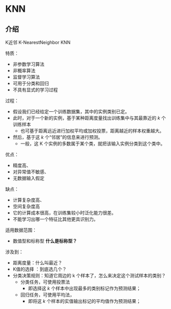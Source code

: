 # KNN

## 介绍

K近邻 K-NearestNeighbor KNN 

特质：

- 非参数学习算法
- 非概率算法
- 监督学习算法
- 可用于分类和回归
- 不具有显式的学习过程

过程：

- 假设我们已经给定一个训练数据集，其中的实例类别已定。
- 此时，对于一个新的实例，基于某种距离度量找出训练集中与其最靠近的  $k$ 个训练样本
  - 也可基于距离远近进行加权平均或加权投票，距离越近的样本权重越大。
- 然后，基于这 $k$ 个“邻居”的信息来进行预测。
  - 一般，这 K 个实例的多数属于某个类，就把该输入实例分类到这个类中。




优点：

- 精度高、
- 对异常值不敏感、
- 无数据输入假定

缺点：

- 计算复杂度高、
- 空间复杂度高
- 它的计算成本很高，在训练集较小时泛化能力很差。
- 不能学习出哪一个特征比其他更具识别力。

适用数据范围：

- 数值型和标称型 **什么是标称型？**







涉及到：

- 距离度量：什么叫最近？
- K值的选择 ：到底选几个？
- 分类决策规则：知道它周边的 k 个样本了，怎么来决定这个测试样本的类别？
  - 分类任务，可使用投票法
    - 即选择这 $k$ 个样本中出现最多的类别标记作为预测结果；
  - 回归任务，可使用平均法，
    - 即将这 $k$ 个样本的实值输出标记的平均值作为预测结果；

